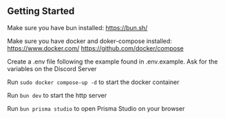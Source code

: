 ## Getting Started

Make sure you have bun installed: https://bun.sh/

Make sure you have docker and doker-compose installed: 
https://www.docker.com/ 
https://github.com/docker/compose

Create a .env file following the example found in .env.example. Ask for the variables on the Discord Server

Run `sudo docker compose-up -d` to start the docker container

Run `bun dev` to start the http server

Run `bun prisma studio` to open Prisma Studio on your browser